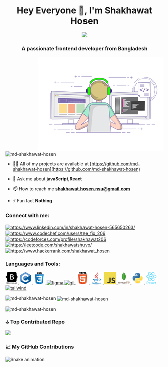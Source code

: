 <h1 align="center">Hey Everyone 👋, I'm Shakhawat Hosen</h1>
<div align="center"> <img src="./banner/Shakhwat-Banner.png"> </div>
<h3 align="center">A passionate frontend developer from Bangladesh</h3>
<img align="right" alt="Coding" width="400" src="https://raw.githubusercontent.com/devSouvik/devSouvik/master/gif3.gif">

<p align="left"> <img src="https://komarev.com/ghpvc/?username=md-shakhawat-hosen&label=Profile%20views&color=0e75b6&style=flat" alt="md-shakhawat-hosen" /> </p>

<!-- - 🌱 I’m currently learning **React** -->

- 👨‍💻 All of my projects are available at [https://github.com/md-shakhawat-hosen](https://github.com/md-shakhawat-hosen)

- 💬 Ask me about **javaScript,React**

- 📫 How to reach me **shakhawat.hosen.nsu@gmail.com**

- ⚡ Fun fact **Nothing**

<h3 align="left">Connect with me:</h3>
<p align="left">
<a href="https://www.linkedin.com/in/shakhawat-hosen-565650263/" target="blank"><img align="center" src="https://raw.githubusercontent.com/rahuldkjain/github-profile-readme-generator/master/src/images/icons/Social/linked-in-alt.svg" alt="https://www.linkedin.com/in/shakhawat-hosen-565650263/" height="30" width="40" /></a>
<a href="https://www.codechef.com/users/tee_fix_206" target="blank"><img align="center" src="https://cdn.jsdelivr.net/npm/simple-icons@3.1.0/icons/codechef.svg" alt="https://www.codechef.com/users/tee_fix_206" height="30" width="40" /></a>
<a href="https://codeforces.com/profile/shakhawat206" target="blank"><img align="center" src="https://raw.githubusercontent.com/rahuldkjain/github-profile-readme-generator/master/src/images/icons/Social/codeforces.svg" alt="https://codeforces.com/profile/shakhawat206" height="30" width="40" /></a>
<a href="https://leetcode.com/shakhawatshuvo/" target="blank"><img align="center" src="https://raw.githubusercontent.com/rahuldkjain/github-profile-readme-generator/master/src/images/icons/Social/leet-code.svg" alt="https://leetcode.com/shakhawatshuvo/" height="30" width="40" /></a>
<a href="https://www.hackerrank.com/shakhawat_hosen" target="blank"><img align="center" src="https://raw.githubusercontent.com/rahuldkjain/github-profile-readme-generator/master/src/images/icons/Social/hackerearth.svg" alt="https://www.hackerrank.com/shakhawat_hosen" height="30" width="40" /></a>
</p>

<h3 align="left">Languages and Tools:</h3>
<p align="left"> <a href="https://getbootstrap.com" target="_blank" rel="noreferrer"> <img src="https://raw.githubusercontent.com/devicons/devicon/master/icons/bootstrap/bootstrap-plain-wordmark.svg" alt="bootstrap" width="40" height="40"/> </a> <a href="https://www.cprogramming.com/" target="_blank" rel="noreferrer"> <img src="https://raw.githubusercontent.com/devicons/devicon/master/icons/c/c-original.svg" alt="c" width="40" height="40"/> </a> <a href="https://www.w3schools.com/css/" target="_blank" rel="noreferrer"> <img src="https://raw.githubusercontent.com/devicons/devicon/master/icons/css3/css3-original-wordmark.svg" alt="css3" width="40" height="40"/> </a> <a href="https://www.figma.com/" target="_blank" rel="noreferrer"> <img src="https://www.vectorlogo.zone/logos/figma/figma-icon.svg" alt="figma" width="40" height="40"/> </a> <a href="https://git-scm.com/" target="_blank" rel="noreferrer"> <img src="https://www.vectorlogo.zone/logos/git-scm/git-scm-icon.svg" alt="git" width="40" height="40"/> </a> <a href="https://www.w3.org/html/" target="_blank" rel="noreferrer"> <img src="https://raw.githubusercontent.com/devicons/devicon/master/icons/html5/html5-original-wordmark.svg" alt="html5" width="40" height="40"/> </a> <a href="https://www.java.com" target="_blank" rel="noreferrer"> <img src="https://raw.githubusercontent.com/devicons/devicon/master/icons/java/java-original.svg" alt="java" width="40" height="40"/> </a> <a href="https://developer.mozilla.org/en-US/docs/Web/JavaScript" target="_blank" rel="noreferrer"> <img src="https://raw.githubusercontent.com/devicons/devicon/master/icons/javascript/javascript-original.svg" alt="javascript" width="40" height="40"/> </a> <a href="https://www.mongodb.com/" target="_blank" rel="noreferrer"> <img src="https://raw.githubusercontent.com/devicons/devicon/master/icons/mongodb/mongodb-original-wordmark.svg" alt="mongodb" width="40" height="40"/> </a> <a href="https://www.python.org" target="_blank" rel="noreferrer"> <img src="https://raw.githubusercontent.com/devicons/devicon/master/icons/python/python-original.svg" alt="python" width="40" height="40"/> </a> <a href="https://reactjs.org/" target="_blank" rel="noreferrer"> <img src="https://raw.githubusercontent.com/devicons/devicon/master/icons/react/react-original-wordmark.svg" alt="react" width="40" height="40"/> </a> <a href="https://tailwindcss.com/" target="_blank" rel="noreferrer"> <img src="https://www.vectorlogo.zone/logos/tailwindcss/tailwindcss-icon.svg" alt="tailwind" width="40" height="40"/> </a> </p>

<p><img align="left" src="https://github-readme-stats.vercel.app/api/top-langs?username=md-shakhawat-hosen&show_icons=true&locale=en&layout=compact" alt="md-shakhawat-hosen" /></p>

<p>&nbsp;<img align="center" src="https://github-readme-stats.vercel.app/api?username=md-shakhawat-hosen&show_icons=true&locale=en" alt="md-shakhawat-hosen" /></p>

<p><img align="center" src="https://github-readme-streak-stats.herokuapp.com/?user=md-shakhawat-hosen&" alt="md-shakhawat-hosen" /></p>

### 🔝 Top Contributed Repo
![](https://github-contributor-stats.vercel.app/api?username=md-shakhawat-hosen&limit=5&theme=flat&combine_all_yearly_contributions=true)

### 📈 My GitHub Contributions
![Snake animation](https://github.com/md-shakhawat-hosen/md-shakhawat-hosen/blob/output/github-contribution-grid-snake.svg)